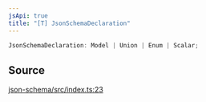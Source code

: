 ```yaml
---
jsApi: true
title: "[T] JsonSchemaDeclaration"
---
```


```ts
JsonSchemaDeclaration: Model | Union | Enum | Scalar;
```

## Source

[json-schema/src/index.ts:23](https://github.com/markcowl/cadl/blob/1a6d2b70/packages/json-schema/src/index.ts#L23)
